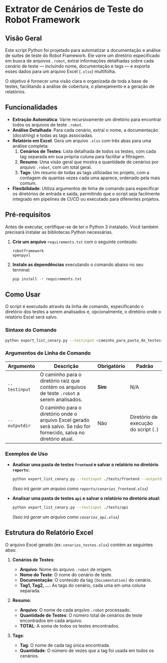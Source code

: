 # Extrator de Cenários de Teste do Robot Framework

##  Visão Geral

Este script Python foi projetado para automatizar a documentação e análise de suítes de teste do Robot Framework. Ele varre um diretório especificado em busca de arquivos `.robot`, extrai informações detalhadas sobre cada cenário de teste — incluindo nome, documentação e tags — e exporta esses dados para um arquivo Excel (`.xlsx`) multifolha.

O objetivo é fornecer uma visão clara e organizada de toda a base de testes, facilitando a análise de cobertura, o planejamento e a geração de relatórios.

## Funcionalidades

- **Extração Automática**: Varre recursivamente um diretório para encontrar todos os arquivos de teste `.robot`.
- **Análise Detalhada**: Para cada cenário, extrai o nome, a documentação (docstring) e todas as tags associadas.
- **Relatório em Excel**: Gera um arquivo `.xlsx` com três abas para uma análise completa:
    1.  **Cenários de Testes**: Lista detalhada de todos os testes, com cada tag separada em sua própria coluna para facilitar a filtragem.
    2.  **Resumo**: Uma visão geral que mostra a quantidade de cenários por arquivo `.robot`, com um total geral.
    3.  **Tags**: Um resumo de todas as tags utilizadas no projeto, com a contagem de quantas vezes cada uma aparece, ordenado pela mais comum.
- **Flexibilidade**: Utiliza argumentos de linha de comando para especificar os diretórios de entrada e saída, permitindo que o script seja facilmente integrado em pipelines de CI/CD ou executado para diferentes projetos.

## Pré-requisitos

Antes de executar, certifique-se de ter o Python 3 instalado. Você também precisará instalar as bibliotecas Python necessárias.

1.  **Crie um arquivo** `requirements.txt` com o seguinte conteúdo:
    ```
    robotframework
    openpyxl
    ```

2.  **Instale as dependências** executando o comando abaixo no seu terminal:
    ```bash
    pip install -r requirements.txt
    ```

## Como Usar

O script é executado através da linha de comando, especificando o diretório dos testes a serem analisados e, opcionalmente, o diretório onde o relatório Excel será salvo.

### Sintaxe do Comando

```bash
python export_list_cenary.py --testinput <caminho_para_pasta_de_testes> [--outputdir <caminho_para_pasta_de_saida>]
```

### Argumentos de Linha de Comando

| Argumento     | Descrição                                                                                                  | Obrigatório | Padrão                                |
|---------------|------------------------------------------------------------------------------------------------------------|-------------|---------------------------------------|
| `--testinput` | O caminho para o diretório raiz que contém os arquivos de teste `.robot` a serem analisados.                 | **Sim** | N/A                                   |
| `--outputdir` | O caminho para o diretório onde o arquivo Excel gerado será salvo. Se não for fornecido, salva no diretório atual. | Não         | Diretório de execução do script (`.`) |

### Exemplos de Uso

- **Analisar uma pasta de testes `frontend` e salvar o relatório no diretório `reports`:**

  ```bash
  python export_list_cenary.py --testinput ./tests/frontend --outputdir ./reports
  ```
  *(Isso irá gerar um arquivo como `reports/cenarios_frontend.xlsx`)*

- **Analisar uma pasta de testes `api` e salvar o relatório no diretório atual:**

  ```bash
  python export_list_cenary.py --testinput ./tests/api
  ```
  *(Isso irá gerar um arquivo como `cenarios_api.xlsx`)*

## Estrutura do Relatório Excel

O arquivo Excel gerado (ex: `cenarios_testes.xlsx`) contém as seguintes abas:

1.  **Cenários de Testes**:
    - **Arquivo**: Nome do arquivo `.robot` de origem.
    - **Nome do Teste**: O nome do cenário de teste.
    - **Documentação**: O conteúdo da tag `[Documentation]` do cenário.
    - **Tag1, Tag2, ...**: As tags do cenário, cada uma em uma coluna separada.

2.  **Resumo**:
    - **Arquivo**: O nome de cada arquivo `.robot` processado.
    - **Quantidade de Testes**: O número total de cenários de teste encontrados em cada arquivo.
    - **TOTAL**: A soma de todos os testes encontrados.

3.  **Tags**:
    - **Tag**: O nome de cada tag única encontrada.
    - **Quantidade**: O número de vezes que a tag foi usada em todos os cenários.